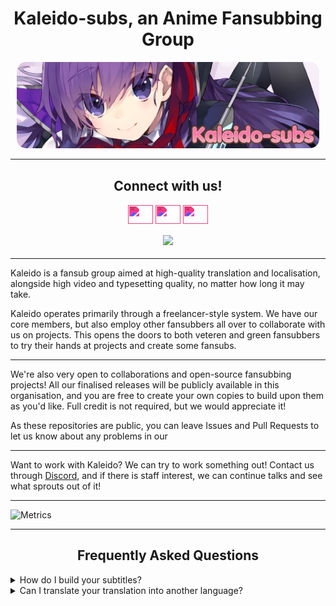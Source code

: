 <!-- TO-DO: Figure out why <styl> tags don't work -->

<h1 align="center">Kaleido-subs, an Anime Fansubbing Group</h1>

<p style="text-align: center; margin: 10px;">
    <img src="../banners/banner.jpg" style="border-radius: 15px"></img>
</p>
<hr style="border-color: #fd76aa; filter: blur(0.7px)"></hr>

<h2 align="center">Connect with us!</h2>
<p align="center" style="margin: 18px;">
    <a href="https://discord.gg/dk7aadV" style="filter: invert(68%) sepia(39%) saturate(1197%) hue-rotate(294deg) brightness(96%) contrast(108%) blur(0.5px);;" target="blank"><img align="center" src="https://cdn.jsdelivr.net/npm/simple-icons@3.0.1/icons/discord.svg" alt="" height="30" width="40" /></a>
    <a href="https://kaleido.kageru.moe/" style="filter: invert(68%) sepia(39%) saturate(1197%) hue-rotate(294deg) brightness(96%) contrast(108%) blur(0.5px);;" target="blank"><img align="center" src="https://cdn.jsdelivr.net/npm/simple-icons@3.0.1/icons/googlechrome.svg" alt="" height="30" width="40" /></a>
    <a href="https://twitter.com/kaleidosubs" style="filter: invert(68%) sepia(39%) saturate(1197%) hue-rotate(294deg) brightness(96%) contrast(108%) blur(0.5px);;" target="blank"><img align="center" src="https://cdn.jsdelivr.net/npm/simple-icons@3.0.1/icons/twitter.svg" alt="" height="30" width="40" /></a>
</p>

<p style="text-align: center; margin: 18px;">
    <img src="https://komarev.com/ghpvc/?username=Kaleido-subs&color=fd76aa&label=Views"><img>
</p>

<hr style="border-color: #fd76aa; filter: blur(0.7px)"></hr>

Kaleido is a fansub group aimed at high-quality translation and localisation, alongside high video and typesetting
quality, no matter how long it may take.

Kaleido operates primarily through a freelancer-style system. We have our core members, but also employ other fansubbers
all over to collaborate with us on projects. This opens the doors to both veteren and green fansubbers to try their
hands at projects and create some fansubs.

<hr style="border-color: #fd76aa; filter: blur(0.7px)"></hr>

We're also very open to collaborations and open-source fansubbing projects! All our finalised releases will be publicly
available in this organisation, and you are free to create your own copies to build upon them as you'd like. Full
credit is not required, but we would appreciate it!

As these repositories are public, you can leave Issues and Pull Requests to let us know about any problems in our
<hr style="border-color: #fd76aa; filter: blur(0.7px)"></hr>

Want to work with Kaleido? We can try to work something out! Contact us through <a href=https://discord.gg/dk7aadV target="_blank">Discord</a>,
and if there is staff interest, we can continue talks and see what sprouts out of it!

<hr style="border-color: #fd76aa; filter: blur(0.7px)"></hr>

![Metrics](https://metrics.lecoq.io/Kaleido-subs?template=classic&base.metadata=0&lines=1&tweets=1&tweets.attachments=true&tweets.limit=3&tweets.user=KaleidoSubs&config.timezone=Europe%2FAmsterdam)

<!--START_SECTION:activity-->

<!-- TODO: Make deschtimes progress visible here? -->

<hr style="border-color: #fd76aa; filter: blur(0.7px)"></hr>

<h2 align="center"> Frequently Asked Questions</h2>

<details><summary>How do I build your subtitles?</summary>
    - lorem ipsum
</details>

<details><summary>Can I translate your translation into another language?</summary>
    - lorem ipsum
</details>
